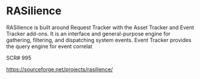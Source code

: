 # RASilience

RASilience is built around Request Tracker with the Asset Tracker and Event Tracker add-ons. It is an interface and general-purpose engine for gathering, filtering, and dispatching system events. Event Tracker provides the query engine for event correlat

SCR# 995

https://sourceforge.net/projects/rasilience/

